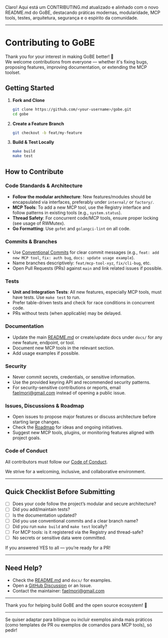 Claro! Aqui está um CONTRIBUTING.md atualizado e alinhado com o novo README.md do GoBE, destacando práticas modernas, modularidade, MCP tools, testes, arquitetura, segurança e o espírito da comunidade.

---

# Contributing to GoBE

Thank you for your interest in making GoBE better! 🚀  
We welcome contributions from everyone — whether it's fixing bugs, proposing features, improving documentation, or extending the MCP toolset.

## Getting Started

1. **Fork and Clone**
    ```sh
    git clone https://github.com/<your-username>/gobe.git
    cd gobe
    ```

2. **Create a Feature Branch**
    ```sh
    git checkout -b feat/my-feature
    ```

3. **Build & Test Locally**
    ```sh
    make build
    make test
    ```

## How to Contribute

### Code Standards & Architecture

- **Follow the modular architecture**: New features/modules should be encapsulated via interfaces, preferably under `internal/` or `factory/`.
- **MCP Tools**: To add a new MCP tool, use the Registry interface and follow patterns in existing tools (e.g., `system.status`).
- **Thread Safety**: For concurrent code/MCP tools, ensure proper locking (see usage of RWMutex).
- **Go Formatting**: Use `gofmt` and `golangci-lint` on all code.

### Commits & Branches

- Use [Conventional Commits](https://www.conventionalcommits.org/en/v1.0.0/) for clear commit messages (e.g., `feat: add new MCP tool`, `fix: auth bug`, `docs: update usage example`).
- Name branches descriptively: `feat/mcp-tool-xyz`, `fix/cli-bug`, etc.
- Open Pull Requests (PRs) against `main` and link related issues if possible.

### Tests

- **Unit and Integration Tests**: All new features, especially MCP tools, must have tests. Use `make test` to run.
- Prefer table-driven tests and check for race conditions in concurrent code.
- PRs without tests (when applicable) may be delayed.

### Documentation

- Update the main [README.md](README.md) or create/update docs under `docs/` for any new feature, endpoint, or tool.
- Document new MCP tools in the relevant section.
- Add usage examples if possible.

### Security

- Never commit secrets, credentials, or sensitive information.
- Use the provided keyring API and recommended security patterns.
- For security-sensitive contributions or reports, email [faelmori@gmail.com](mailto:faelmori@gmail.com) instead of opening a public issue.

### Issues, Discussions & Roadmap

- Open issues to propose major features or discuss architecture before starting large changes.
- Check the [Roadmap](README.md#roadmap) for ideas and ongoing initiatives.
- Suggest new MCP tools, plugins, or monitoring features aligned with project goals.

### Code of Conduct

All contributors must follow our [Code of Conduct](CODE_OF_CONDUCT.md).

We strive for a welcoming, inclusive, and collaborative environment.

---

## Quick Checklist Before Submitting

- [ ] Does your code follow the project’s modular and secure architecture?
- [ ] Did you add/maintain tests?
- [ ] Is the documentation updated?
- [ ] Did you use conventional commits and a clear branch name?
- [ ] Did you run `make build` and `make test` locally?
- [ ] For MCP tools: is it registered via the Registry and thread-safe?
- [ ] No secrets or sensitive data were committed.

If you answered YES to all — you’re ready for a PR!

---

## Need Help?

- Check the [README.md](README.md) and `docs/` for examples.
- Open a [GitHub Discussion](https://github.com/kubex-ecosystem/gobe/discussions) or an Issue.
- Contact the maintainer: [faelmori@gmail.com](mailto:faelmori@gmail.com)

---

Thank you for helping build GoBE and the open source ecosystem! 💚

---

Se quiser adaptar para bilíngue ou incluir exemplos ainda mais práticos (como templates de PR ou exemplos de comandos para MCP tools), só pedir!
